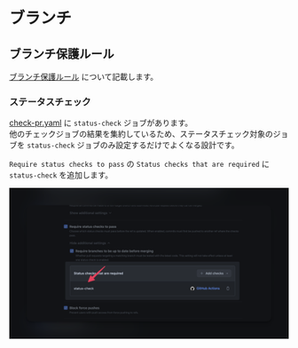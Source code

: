 # ブランチ

## ブランチ保護ルール

[ブランチ保護ルール](https://docs.github.com/ja/repositories/configuring-branches-and-merges-in-your-repository/managing-protected-branches/managing-a-branch-protection-rule) について記載します。

### ステータスチェック

[check-pr.yaml](/.github/workflows/check-pr.yaml) に `status-check` ジョブがあります。  
他のチェックジョブの結果を集約しているため、ステータスチェック対象のジョブを `status-check` ジョブのみ設定するだけでよくなる設計です。

`Require status checks to pass` の `Status checks that are required` に `status-check` を追加します。

![branch-rules-status-check.png](/docs/images/branch-rules-status-check.png)
